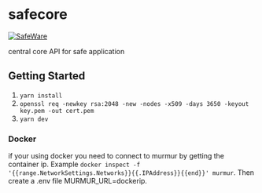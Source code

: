 # safecore

[![SafeWare](https://circleci.com/gh/SafeWare/safecore.svg?style=svg)](https://circleci.com/gh/SafeWare/safecore)


central core API for safe application

## Getting Started

1. `yarn install`
2. `openssl req -newkey rsa:2048 -new -nodes -x509 -days 3650 -keyout key.pem -out cert.pem`
3. `yarn dev`

### Docker

if your using docker you need to connect to murmur by getting the container ip. Example `docker inspect -f '{{range.NetworkSettings.Networks}}{{.IPAddress}}{{end}}' murmur`. Then create a .env file MURMUR_URL=dockerip.

